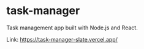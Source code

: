 # task-manager
Task management app built with Node.js and React.

Link: https://task-manager-slate.vercel.app/
